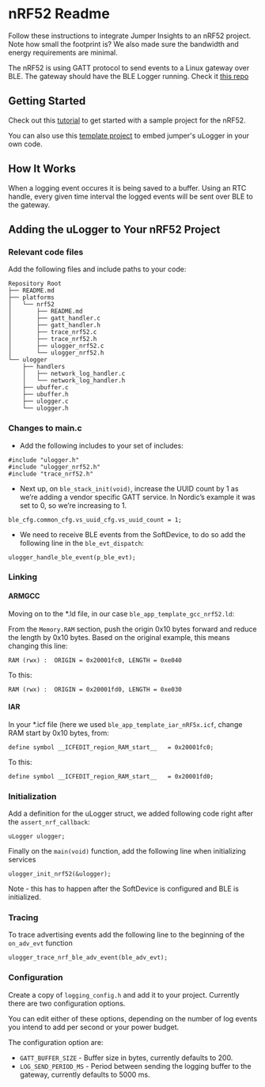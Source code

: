# nRF52 Readme
Follow these instructions to integrate Jumper Insights to an nRF52 project. Note how small the footprint is? We also made sure the bandwidth and energy requirements are minimal.

The nRF52 is using GATT protocol to send events to a Linux gateway over BLE.
The gateway should have the BLE Logger running. Check it [this repo](https://github.com/Jumperr-labs/jumper-ble-logger)

## Getting Started
Check out this [tutorial](https://github.com/Jumperr-labs/jumper-ulogger/tree/master/samples/nrf52-ble-sample-project) to get started with a sample project for the nRF52.

You can also use this [template project](https://github.com/Jumperr-labs/jumper-ulogger/tree/master/samples/nrf52-ble-template) to embed jumper's uLogger in your own code.

## How It Works
When a logging event occures it is being saved to a buffer. Using an RTC handle, every given time interval the logged events will be sent over BLE to the gateway.

## Adding the uLogger to Your nRF52 Project
### Relevant code files
Add the following files and include paths to your code:
```
Repository Root
├── README.md
├── platforms
│   └── nrf52
│       ├── README.md
│       ├── gatt_handler.c
│       ├── gatt_handler.h
│       ├── trace_nrf52.c
│       ├── trace_nrf52.h
│       ├── ulogger_nrf52.c
│       └── ulogger_nrf52.h
└── ulogger
    ├── handlers
    │   ├── network_log_handler.c
    │   └── network_log_handler.h
    ├── ubuffer.c
    ├── ubuffer.h
    ├── ulogger.c
    └── ulogger.h
```

### Changes to main.c
* Add the following includes to your set of includes:
```
#include "ulogger.h"
#include "ulogger_nrf52.h"
#include "trace_nrf52.h"
```
* Next up, on `ble_stack_init(void)`, increase the UUID count by 1 as we’re adding a vendor specific GATT service. In Nordic’s example it was set to 0, so we’re increasing to 1.
```
ble_cfg.common_cfg.vs_uuid_cfg.vs_uuid_count = 1;
```
* We need to receive BLE events from the SoftDevice, to do so add the following line in the `ble_evt_dispatch`:
```
ulogger_handle_ble_event(p_ble_evt);
```

### Linking

#### ARMGCC
Moving on to the *.ld file, in our case `ble_app_template_gcc_nrf52.ld`:

From the `Memory.RAM` section, push the origin 0x10 bytes forward and reduce the length by 0x10 bytes. Based on the original example, this means changing this line:
```
RAM (rwx) :  ORIGIN = 0x20001fc0, LENGTH = 0xe040
```
To this:
```
RAM (rwx) :  ORIGIN = 0x20001fd0, LENGTH = 0xe030
```
#### IAR
In your *.icf file (here we used `ble_app_template_iar_nRF5x.icf`, change RAM start by 0x10 bytes, from:
```
define symbol __ICFEDIT_region_RAM_start__   = 0x20001fc0;
```
To this:
```
define symbol __ICFEDIT_region_RAM_start__   = 0x20001fd0;
```

### Initialization
Add a definition for the uLogger struct, we added following code right after the `assert_nrf_callback`:

```
uLogger ulogger;
```

Finally on the `main(void)` function, add the following line when initializing services
```
ulogger_init_nrf52(&ulogger);
```
Note - this has to happen after the SoftDevice is configured and BLE is initialized.
### Tracing
To trace advertising events add the following line to the beginning of the `on_adv_evt` function
```
ulogger_trace_nrf_ble_adv_event(ble_adv_evt);
```
### Configuration
Create a copy of `logging_config.h` and add it to your project. Currently there are two configuration options.

You can edit either of these options, depending on the number of log events you intend to add per second or your power budget.

The configuration option are:
* `GATT_BUFFER_SIZE` - Buffer size in bytes, currently defaults to 200.
* `LOG_SEND_PERIOD_MS` - Period between sending the logging buffer to the gateway, currently defaults to 5000 ms.
